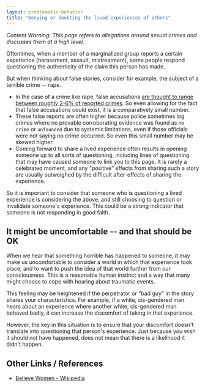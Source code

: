 ```yaml
---
layout: problematic-behavior
title: "Denying or doubting the lived experiences of others"
---
```


_Content Warning: This page refers to allegations around sexual crimes and discusses them at a high level._

Oftentimes, when a member of a marginalized group reports a certain experience (harassment, assault, mistreatment), some people respond questioning the authenticity of the claim this person has made.

But when thinking about false stories, consider for example, the subject of a terrible crime -- rape.

* In the case of a crime like rape, false accusations [are thought to range between roughly 2-6% of reported crimes](https://en.wikipedia.org/wiki/False_accusation_of_rape#cite_note-VAW-1). So even allowing for the fact that false accusations could exist, it is a comparatively small number.
* These false reports are often higher because police sometimes log crimes where no provable corroborating evidence was found as `no crime` or `unfounded` due to systemic limitations, even if those officials were not saying no crime occurred. So even this small number may be skewed higher.
* Coming forward to share a lived experience often results in opening someone up to all sorts of questioning, including lines of questioning that may have caused someone to link you to this page. It is rarely a celebrated moment, and any "positive" effects from sharing such a story are usually outweighed by the difficult after-effects of sharing the experience.

So it is important to consider that someone who is questioning a lived experience is considering the above, and still choosing to question or invalidate someone's experience. This could be a strong indicator that someone is not responding in good faith.

## It might be uncomfortable -- and that should be OK

When we hear that something horrible has happened to someone, it may make us uncomfortable to consider a world in which that experience took place, and to want to push the idea of that world further from our consciousness. This is a reasonable human instinct and a way that many might choose to cope with hearing about traumatic events.

This feeling may be heightened if the perpetrator or "bad guy" in the story shares your characteristics. For example, if a white, cis-gendered man hears about an experience where another white, cis-gendered man behaved badly, it can increase the discomfort of taking in that experience.

However, the key in this situation is to ensure that your discomfort doesn't translate into questioning that person's experience. Just because you wish it should not have happened, does not mean that there is a likelihood it didn't happen.

## Other Links / References

* [Believe Women - Wikipedia](https://en.wikipedia.org/wiki/Believe_women)